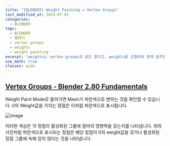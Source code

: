 ```yaml
---
title: "[BLENDER] Weight Painting = Vertex Groups"
last_modified_at: 2024-07-02
categories:
  - BLENDER
tags:
  - BLENDER
  - 블렌더
  - vertex groups
  - weights
  - weight painting
excerpt: "weights는 vertex groups과 같은 말이고, weights를 조절하여 함께 움직일 vertex groups를 만듭니다."
use_math: true
classes: wide
---
```


## [Vertex Groups - Blender 2.80 Fundamentals](https://www.youtube.com/watch?v=dKZrzG5r13g)

Weight Paint Mode로 들어가면 Mesh가 파란색으로 변하는 것을 확인할 수 있습니다. 0의 Weight값을 가지는 정점은 이처럼 파란색으로 표시됩니다.﻿

![image](https://github.com/sandokim/sandokim.github.io/assets/74639652/43c7236c-92c8-4e15-a870-58c97450934c)

이러한 색상은 각 정점이 활성화된 그룹에 얼마의 영향력을 갖는지를 나타냅니다. 위의 사진처럼 파란색으로 표시되는 정점은 해당 정점이 0의 weight값을 갖거나 활성화된 정점 그룹에 속해 있지 않다는 것을 나타냅니다.



